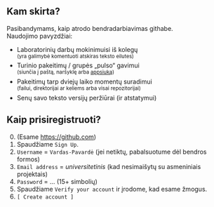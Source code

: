 ## Kam skirta?

Pasibandymams, kaip atrodo bendradarbiavimas githabe.  
Naudojimo pavyzdžiai:

- Laboratorinių darbų mokinimuisi iš kolegų  
  <sup>(yra galimybė komentuoti atskiras teksto eilutes)</sup>
- Turinio pakeitimų / grupės „pulso“ gavimui  
  <sup>(siunčia į paštą, naršyklę arba [appsiuką](https://github.com/mobile))</sub>
- Pakeitimų tarp dviejų laiko momentų suradimui  
  <sup>(failui, direktorijai ar keliems arba visai repozitorijai)</sup>
- Senų savo teksto versijų peržiūrai (ir atstatymui)

## Kaip prisiregistruoti?

0. (Esame https://github.com)
1. Spaudžiame `Sign Up`.
2. `Username` = `Vardas-Pavardė` (jei netiktų, pabalsuotume dėl bendros formos)
3. `Email address` = *universitetinis* (kad nesimaišytų su asmeniniais projektais)
4. `Password` = ... (15+ simbolių)
5. Spaudžiame `Verify your account` ir įrodome, kad esame žmogus.
6. `[ Create account ]`
